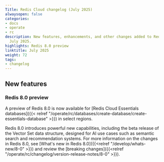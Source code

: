 ```yaml
---
Title: Redis Cloud changelog (July 2025)
alwaysopen: false
categories:
- docs
- operate
- rc
description: New features, enhancements, and other changes added to Redis Cloud during
  July 2025.
highlights: Redis 8.0 preview
linktitle: July 2025
weight: 72
tags:
- changelog
---
```


## New features

### Redis 8.0 preview

A preview of Redis 8.0 is now available for [Redis Cloud Essentials databases]({{< relref "/operate/rc/databases/create-database/create-essentials-database" >}}) in select regions.

Redis 8.0 introduces powerful new capabilities, including the beta release of the Vector Set data structure, designed for AI use cases such as semantic search and recommendation systems. For more information on the changes in Redis 8.0, see [What's new in Redis 8.0]({{<relref "/develop/whats-new/8-0" >}}) and review the [breaking changes]({{<relref "/operate/rc/changelog/version-release-notes/8-0" >}}).
